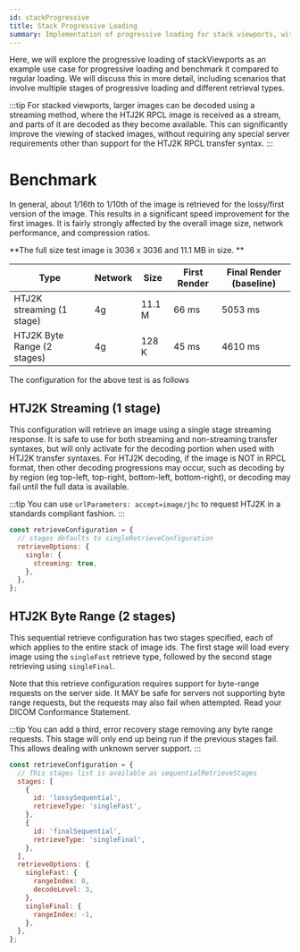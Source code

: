 ```yaml
---
id: stackProgressive
title: Stack Progressive Loading
summary: Implementation of progressive loading for stack viewports, with benchmarks comparing streaming and byte range methods for improved initial rendering times
---
```


Here, we will explore the progressive loading of stackViewports as an example use case for progressive loading and benchmark it compared to regular loading. We will discuss this in more detail, including scenarios that involve multiple stages of progressive loading and different retrieval types.

:::tip
For stacked viewports, larger images can be decoded using a streaming method, where the HTJ2K RPCL image is received as a stream, and parts of it are decoded as they become available. This can significantly improve the viewing of stacked images, without requiring any special server requirements other than support for the HTJ2K RPCL transfer syntax.
:::

# Benchmark

In general, about 1/16th to 1/10th of the image is retrieved for the lossy/first version of the image. This results in a significant speed improvement for the first images. It is fairly strongly affected by the overall image size, network performance, and compression ratios.

**The full size test image is 3036 x 3036 and 11.1 MB in size.
**

| Type                        | Network | Size   | First Render | Final Render (baseline) |
| --------------------------- | ------- | ------ | ------------ | ----------------------- |
| HTJ2K streaming (1 stage)   | 4g      | 11.1 M | 66 ms        | 5053 ms                 |
| HTJ2K Byte Range (2 stages) | 4g      | 128 K  | 45 ms        | 4610 ms                 |

The configuration for the above test is as follows

## HTJ2K Streaming (1 stage)

This configuration will retrieve an image using a single stage streaming response.
It is safe to use for both streaming and non-streaming transfer syntaxes, but
will only activate for the decoding portion when used with HTJ2K transfer syntaxes.
For HTJ2K decoding, if the image is NOT in RPCL format, then other decoding
progressions may occur, such as decoding by by region (eg top-left, top-right, bottom-left, bottom-right),
or decoding may fail until the full data is available.

:::tip
You can use `urlParameters: accept=image/jhc` to request HTJ2K in a standards
compliant fashion.
:::

```js
const retrieveConfiguration = {
  // stages defaults to singleRetrieveConfiguration
  retrieveOptions: {
    single: {
      streaming: true,
    },
  },
};
```

## HTJ2K Byte Range (2 stages)

This sequential retrieve configuration has two stages specified, each of
which applies to the entire stack of image ids. The first stage will
load every image using the `singleFast` retrieve type, followed by the
second stage retrieving using `singleFinal`.

Note that this retrieve configuration requires support for byte-range requests
on the server side. It MAY be safe for servers not supporting byte range requests,
but the requests may also fail when attempted. Read your DICOM Conformance Statement.

:::tip
You can add a third, error recovery stage removing any byte range requests.
This stage will only end up being run if the previous stages fail. This allows
dealing with unknown server support.
:::

```js
const retrieveConfiguration = {
  // This stages list is available as sequentialRetrieveStages
  stages: [
    {
      id: 'lossySequential',
      retrieveType: 'singleFast',
    },
    {
      id: 'finalSequential',
      retrieveType: 'singleFinal',
    },
  ],
  retrieveOptions: {
    singleFast: {
      rangeIndex: 0,
      decodeLevel: 3,
    },
    singleFinal: {
      rangeIndex: -1,
    },
  },
};
```
